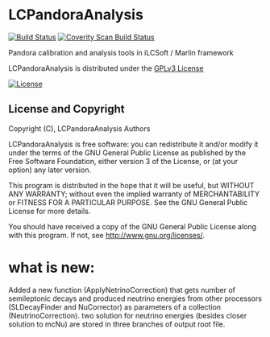 # LCPandoraAnalysis
[![Build Status](https://travis-ci.org/PandoraPFA/LCPandoraAnalysis.svg?branch=master)](https://travis-ci.org/PandoraPFA/LCPandoraAnalysis)
[![Coverity Scan Build Status](https://scan.coverity.com/projects/13061/badge.svg)](https://scan.coverity.com/projects/pandorapfa-lcpandoraanalysis)

Pandora calibration and analysis tools in iLCSoft / Marlin framework 

LCPandoraAnalysis is distributed under the [GPLv3 License](http://www.gnu.org/licenses/gpl-3.0.en.html)

[![License](https://www.gnu.org/graphics/gplv3-127x51.png)](https://www.gnu.org/licenses/gpl-3.0.en.html)

## License and Copyright
Copyright (C), LCPandoraAnalysis Authors

LCPandoraAnalysis is free software: you can redistribute it and/or modify
it under the terms of the GNU General Public License as published by
the Free Software Foundation, either version 3 of the License, or
(at your option) any later version.

This program is distributed in the hope that it will be useful,
but WITHOUT ANY WARRANTY; without even the implied warranty of
MERCHANTABILITY or FITNESS FOR A PARTICULAR PURPOSE.  See the
GNU General Public License for more details.

You should have received a copy of the GNU General Public License
along with this program.  If not, see <http://www.gnu.org/licenses/>.

# what is new:
Added a new function (ApplyNetrinoCorrection) that gets number of semileptonic decays and produced neutrino energies from other processors (SLDecayFinder and NuCorrector) as parameters of a collection (NeutrinoCorrection).
two solution for neutrino energies (besides closer solution to mcNu) are stored in three branches of output root file.
